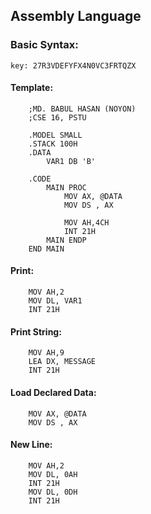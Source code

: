 ## Assembly Language

### Basic Syntax:

```
key: 27R3VDEFYFX4N0VC3FRTQZX
```
#### Template:
```
    ;MD. BABUL HASAN (NOYON)
    ;CSE 16, PSTU
    
    .MODEL SMALL  
    .STACK 100H    
    .DATA 
        VAR1 DB 'B'
    
    .CODE
        MAIN PROC   
            MOV AX, @DATA
            MOV DS , AX  
    
            MOV AH,4CH
            INT 21H    
        MAIN ENDP        
    END MAIN
```

#### Print:
```
    MOV AH,2
    MOV DL, VAR1
    INT 21H
```
#### Print String:
```
    MOV AH,9
    LEA DX, MESSAGE
    INT 21H
```
#### Load Declared Data:
```
    MOV AX, @DATA
    MOV DS , AX
```

#### New Line:
```
    MOV AH,2
    MOV DL, 0AH
    INT 21H
    MOV DL, 0DH
    INT 21H 
```